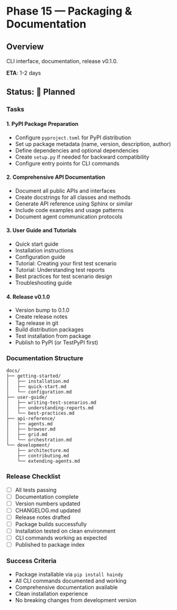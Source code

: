 # Phase 15 — Packaging & Documentation

## Overview
CLI interface, documentation, release v0.1.0.

**ETA**: 1-2 days

## Status: 📅 Planned

### Tasks

#### 1. PyPI Package Preparation
- Configure `pyproject.toml` for PyPI distribution
- Set up package metadata (name, version, description, author)
- Define dependencies and optional dependencies
- Create `setup.py` if needed for backward compatibility
- Configure entry points for CLI commands

#### 2. Comprehensive API Documentation
- Document all public APIs and interfaces
- Create docstrings for all classes and methods
- Generate API reference using Sphinx or similar
- Include code examples and usage patterns
- Document agent communication protocols

#### 3. User Guide and Tutorials
- Quick start guide
- Installation instructions
- Configuration guide
- Tutorial: Creating your first test scenario
- Tutorial: Understanding test reports
- Best practices for test scenario design
- Troubleshooting guide

#### 4. Release v0.1.0
- Version bump to 0.1.0
- Create release notes
- Tag release in git
- Build distribution packages
- Test installation from package
- Publish to PyPI (or TestPyPI first)

### Documentation Structure
```
docs/
├── getting-started/
│   ├── installation.md
│   ├── quick-start.md
│   └── configuration.md
├── user-guide/
│   ├── writing-test-scenarios.md
│   ├── understanding-reports.md
│   └── best-practices.md
├── api-reference/
│   ├── agents.md
│   ├── browser.md
│   ├── grid.md
│   └── orchestration.md
└── development/
    ├── architecture.md
    ├── contributing.md
    └── extending-agents.md
```

### Release Checklist
- [ ] All tests passing
- [ ] Documentation complete
- [ ] Version numbers updated
- [ ] CHANGELOG.md updated
- [ ] Release notes drafted
- [ ] Package builds successfully
- [ ] Installation tested on clean environment
- [ ] CLI commands working as expected
- [ ] Published to package index

### Success Criteria
- Package installable via `pip install haindy`
- All CLI commands documented and working
- Comprehensive documentation available
- Clean installation experience
- No breaking changes from development version